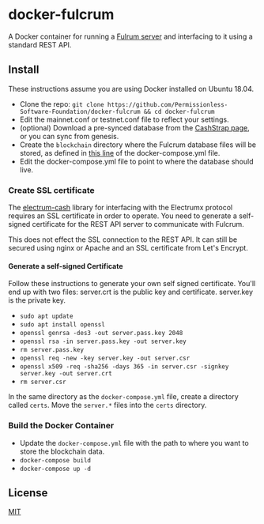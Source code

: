 # docker-fulcrum

A Docker container for running a [Fulrum server](https://github.com/cculianu/Fulcrum) and interfacing to it using a standard REST API.

## Install

These instructions assume you are using Docker installed on Ubuntu 18.04.

- Clone the repo: `git clone https://github.com/Permissionless-Software-Foundation/docker-fulcrum && cd docker-fulcrum`
- Edit the mainnet.conf or testnet.conf file to reflect your settings.
- (optional) Download a pre-synced database from the [CashStrap page](https://fullstack.cash/cashstrap), or you can sync from genesis.
- Create the `blockchain` directory where the Fulcrum database files will be stored, as defined in [this line](https://github.com/Permissionless-Software-Foundation/docker-fulcrum/blob/f5c362f77c74ba3642fa09b7a580e540367ee8b6/mainnet/docker-compose.yml#L10) of the docker-compose.yml file.
- Edit the docker-compose.yml file to point to where the database should live.

### Create SSL certificate

The [electrum-cash](https://www.npmjs.com/package/electrum-cash) library for interfacing with the Electrumx protocol requires an SSL certificate in order to operate. You need to generate a self-signed
certificate for the REST API server to communicate with Fulcrum.

This does not effect the SSL connection to the REST API. It can still be secured using nginx or Apache and an SSL certificate from Let's Encrypt.

#### Generate a self-signed Certificate

Follow these instructions to generate your own self signed certificate. You'll
end up with two files: server.crt is the public key and certificate. server.key
is the private key.

- `sudo apt update`
- `sudo apt install openssl`
- `openssl genrsa -des3 -out server.pass.key 2048`
- `openssl rsa -in server.pass.key -out server.key`
- `rm server.pass.key`
- `openssl req -new -key server.key -out server.csr`
- `openssl x509 -req -sha256 -days 365 -in server.csr -signkey server.key -out server.crt`
- `rm server.csr`

In the same directory as the `docker-compose.yml` file, create a directory called `certs`. Move the `server.*` files into the `certs` directory.

### Build the Docker Container

- Update the `docker-compose.yml` file with the path to where you want to store the blockchain data.
- `docker-compose build`
- `docker-compose up -d`

## License

[MIT](./LICENSE.md)
